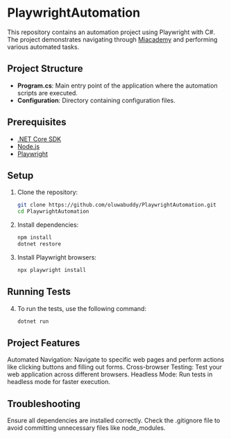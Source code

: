 # PlaywrightAutomation

This repository contains an automation project using Playwright with C#. The project demonstrates navigating through [Miacademy](https://miacademy.co/#/) and performing various automated tasks.

## Project Structure

- **Program.cs**: Main entry point of the application where the automation scripts are executed.
- **Configuration**: Directory containing configuration files.

## Prerequisites

- [.NET Core SDK](https://dotnet.microsoft.com/download)
- [Node.js](https://nodejs.org/)
- [Playwright](https://playwright.dev/)

## Setup

1. Clone the repository:
   ```sh
   git clone https://github.com/oluwabuddy/PlaywrightAutomation.git
   cd PlaywrightAutomation

2. Install dependencies:
   ```sh
   npm install
   dotnet restore

3. Install Playwright browsers:
   ```sh
   npx playwright install


## Running Tests
   
4. To run the tests, use the following command:
   ```sh
   dotnet run

## Project Features
 Automated Navigation:  Navigate to specific web pages and perform actions like clicking buttons and filling out forms.
 Cross-browser Testing:  Test your web application across different browsers.
 Headless Mode:  Run tests in headless mode for faster execution.

## Troubleshooting
 Ensure all dependencies are installed correctly.
 Check the .gitignore file to avoid committing unnecessary files like node_modules.
